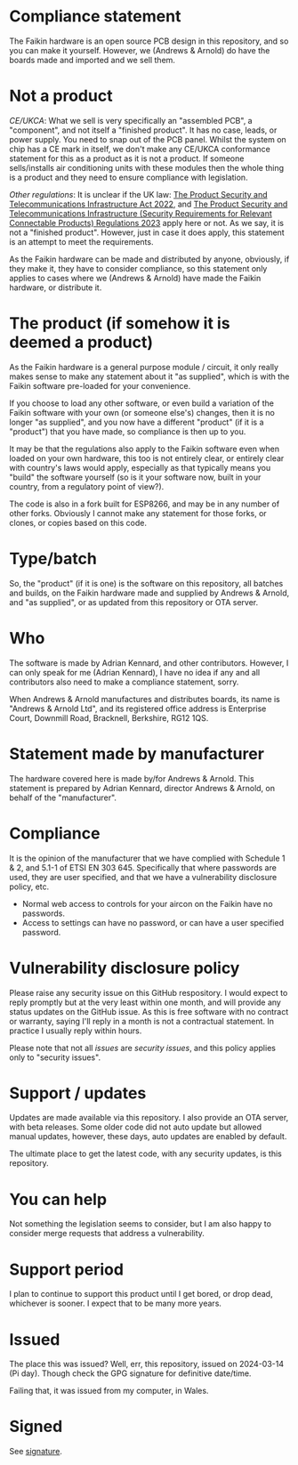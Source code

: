 
# Compliance statement

The Faikin hardware is an open source PCB design in this repository, and so you can make it yourself. However, we (Andrews & Arnold) do have the boards made and imported and we sell them.

# Not a product

*CE/UKCA*: What we sell is very specifically an "assembled PCB", a "component", and not itself a "finished product". It has no case, leads, or power supply. You need to snap out of the PCB panel. Whilst the system on chip has a CE mark in itself, we don't make any CE/UKCA conformance statement for this as a product as it is not a product. If someone sells/installs air conditioning units with these modules then the whole thing is a product and they need to ensure compliance with legislation.

*Other regulations*: It is unclear if the UK law: [The Product Security and Telecommunications Infrastructure Act 2022](https://www.legislation.gov.uk/ukpga/2022/46/contents), and [The Product Security and Telecommunications Infrastructure (Security Requirements for Relevant Connectable Products) Regulations 2023](https://www.legislation.gov.uk/uksi/2023/1007/contents/made) apply here or not. As we say, it is not a "finished product". However, just in case it does apply, this statement is an attempt to meet the requirements.

As the Faikin hardware can be made and distributed by anyone, obviously, if they make it, they have to consider compliance, so this statement only applies to cases where we (Andrews & Arnold) have made the Faikin hardware, or distribute it.

# The product (if somehow it is deemed a product)

As the Faikin hardware is a general purpose module / circuit, it only really makes sense to make any statement about it "as supplied", which is with the Faikin software pre-loaded for your convenience.

If you choose to load any other software, or even build a variation of the Faikin software with your own (or someone else's) changes, then it is no longer "as supplied", and you now have a different "product" (if it is a "product") that you have made, so compliance is then up to you.

It may be that the regulations also apply to the Faikin software even when loaded on your own hardware, this too is not entirely clear, or entirely clear with country's laws would apply, especially as that typically means you "build" the software yourself (so is it your software now, built in your country, from a regulatory point of view?).

The code is also in a fork built for ESP8266, and may be in any number of other forks. Obviously I cannot make any statement for those forks, or clones, or copies based on this code.

# Type/batch

So, the "product" (if it is one) is the software on this repository, all batches and builds, on the Faikin hardware made and supplied by Andrews & Arnold, and "as supplied", or as updated from this repository or OTA server.

# Who

The software is made by Adrian Kennard, and other contributors. However, I can only speak for me (Adrian Kennard), I have no idea if any and all contributors also need to make a compliance statement, sorry.

When Andrews & Arnold manufactures and distributes boards, its name is "Andrews & Arnold Ltd", and its registered office address is Enterprise Court, Downmill Road, Bracknell, Berkshire, RG12 1QS.

# Statement made by manufacturer

The hardware covered here is made by/for Andrews & Arnold. This statement is prepared by Adrian Kennard, director Andrews & Arnold, on behalf of the "manufacturer".

# Compliance

It is the opinion of the manufacturer that we have complied with Schedule 1 & 2, and 5.1-1 of ETSI EN 303 645. Specifically that where passwords are used, they are user specified, and that we have a vulnerability disclosure policy, etc.

- Normal web access to controls for your aircon on the Faikin have no passwords.
- Access to settings can have no password, or can have a user specified password.

# Vulnerability disclosure policy

Please raise any security issue on this GitHub respository. I would expect to reply promptly but at the very least within one month, and will provide any status updates on the GitHub issue. As this is free software with no contract or warranty, saying I'll reply in a month is not a contractual statement. In practice I usually reply within hours.

Please note that not all *issues* are *security issues*, and this policy applies only to "security issues".

# Support / updates

Updates are made available via this repository. I also provide an OTA server, with beta releases. Some older code did not auto update but allowed manual updates, however, these days, auto updates are enabled by default.

The ultimate place to get the latest code, with any security updates, is this repository.

# You can help

Not something the legislation seems to consider, but I am also happy to consider merge requests that address a vulnerability.

# Support period

I plan to continue to support this product until I get bored, or drop dead, whichever is sooner. I expect that to be many more years.

# Issued

The place this was issued? Well, err, this repository, issued on 2024-03-14 (Pi day). Though check the GPG signature for definitive date/time.

Failing that, it was issued from my computer, in Wales.

# Signed

See [signature](DoC.md.asc).
